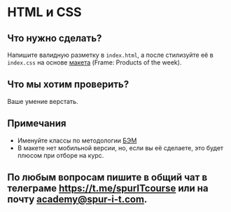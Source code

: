 # HTML и CSS

## Что нужно сделать?
Напишите валидную разметку в ```index.html```, а после стилизуйте её в ```index.css``` на основе [макета](https://www.figma.com/file/4Dkzt2twTC29rMHRJJPYqw/%D0%9C%D0%B0%D0%BA%D0%B5%D1%82?node-id=0%3A1) (Frame: Products of the week). 

## Что мы хотим проверить?
Ваше умение верстать.

## Примечания
* Именуйте классы по методологии [БЭМ](https://ru.bem.info/methodology/)
* В макете нет мобильной версии, но, если вы её сделаете, это будет плюсом при отборе на курс.

## По любым вопросам пишите в общий чат в телеграме https://t.me/spurITcourse или на почту academy@spur-i-t.com.